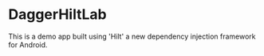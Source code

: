 # DaggerHiltLab

This is a demo app built using 'Hilt' a new dependency injection framework for Android.
